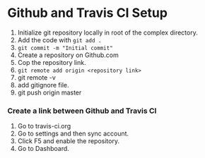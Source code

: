 # Github and Travis CI Setup
1. Initialize git repository locally in root of the complex directory.  
2. Add the code with ```git add .```  
3. ```git commit -m "Initial commit"```  
4. Create a repository on Github.com  
5. Cop the repository link.  
6. ```git remote add origin <repository link>```  
7. git remote -v  
8. add gitignore file.  
9. git push origin master  

### Create a link between Github and Travis CI
1. Go to travis-ci.org  
2. Go to settings and then sync account.  
3. Click F5 and enable the repository.  
4. Go to Dashboard.  

